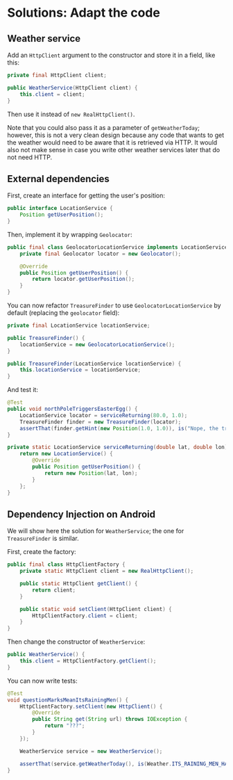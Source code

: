 # Solutions: Adapt the code

## Weather service

Add an `HttpClient` argument to the constructor and store it in a field, like this:

```java
private final HttpClient client;

public WeatherService(HttpClient client) {
    this.client = client;
}
```

Then use it instead of `new RealHttpClient()`.

Note that you could also pass it as a parameter of `getWeatherToday`; however, this is not a very clean design because any code that wants to get the weather would need to be aware that it is retrieved via HTTP.
It would also not make sense in case you write other weather services later that do not need HTTP.


## External dependencies

First, create an interface for getting the user's position:

```java
public interface LocationService {
    Position getUserPosition();
}
```

Then, implement it by wrapping `Geolocator`:

```java
public final class GeolocatorLocationService implements LocationService {
    private final Geolocator locator = new Geolocator();

    @Override
    public Position getUserPosition() {
        return locator.getUserPosition();
    }
}
```

You can now refactor `TreasureFinder` to use `GeolocatorLocationService` by default (replacing the `geolocator` field):

```java
private final LocationService locationService;

public TreasureFinder() {
    locationService = new GeolocatorLocationService();
}

public TreasureFinder(LocationService locationService) {
    this.locationService = locationService;
}
```

And test it:

```java
@Test
public void northPoleTriggersEasterEgg() {
    LocationService locator = serviceReturning(80.0, 1.0);
    TreasureFinder finder = new TreasureFinder(locator);
    assertThat(finder.getHint(new Position(1.0, 1.0)), is("Nope, the treasure is not at the North Pole."));
}

private static LocationService serviceReturning(double lat, double lon) {
    return new LocationService() {
        @Override
        public Position getUserPosition() {
            return new Position(lat, lon);
        }
    };
}
```


## Dependency Injection on Android

We will show here the solution for `WeatherService`; the one for `TreasureFinder` is similar.

First, create the factory:

```java
public final class HttpClientFactory {
    private static HttpClient client = new RealHttpClient();

    public static HttpClient getClient() {
        return client;
    }

    public static void setClient(HttpClient client) {
        HttpClientFactory.client = client;
    }
}
```

Then change the constructor of `WeatherService`:

```java
public WeatherService() {
    this.client = HttpClientFactory.getClient();
}
```

You can now write tests:

```java
@Test
void questionMarksMeanItsRainingMen() {
    HttpClientFactory.setClient(new HttpClient() {
        @Override
        public String get(String url) throws IOException {
            return "???";
        }
    });

    WeatherService service = new WeatherService();

    assertThat(service.getWeatherToday(), is(Weather.ITS_RAINING_MEN_HALLELUJAH));
}
```
